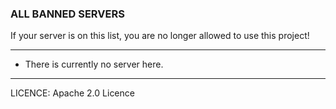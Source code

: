 ### ALL BANNED SERVERS
If your server is on this list, you are no longer allowed to use this project!
<hr>

- There is currently no server here.


<hr>

LICENCE: Apache 2.0 Licence
